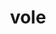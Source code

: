 ---
category: 4-letters
denotation: null
name: vole
reference_link: https://www.etymonline.com/word/vole
root_language: null
root_name: null
title: vole
type: free
word_sums:
- respelling: vole
  sum: 'Vole + '
---
